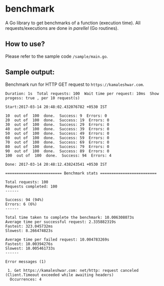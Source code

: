 # benchmark
A Go library to get benchmarks of a function (execution time). All requests/executions are done in *parellel* (Go routines).

## How to use?
Please refer to the sample code `/sample/main.go`.


## Sample output:

Benchmark run for HTTP GET request to `https://kamaleshwar.com`.

```
Duration: 1s  Total requests: 100  Wait time per request: 10ms  Show progess: true , per 10 request(s)

Start:2017-03-14 20:48:02.432076782 +0530 IST

10  out of  100  done.  Success: 9  Errors: 0
20  out of  100  done.  Success: 19  Errors: 0
30  out of  100  done.  Success: 29  Errors: 0
40  out of  100  done.  Success: 39  Errors: 0
50  out of  100  done.  Success: 49  Errors: 0
60  out of  100  done.  Success: 59  Errors: 0
70  out of  100  done.  Success: 69  Errors: 0
80  out of  100  done.  Success: 79  Errors: 0
90  out of  100  done.  Success: 89  Errors: 0
100  out of  100  done.  Success: 94  Errors: 4

Done: 2017-03-14 20:48:12.438243541 +0530 IST 

========================= Benchmark stats =========================
 
Total requests: 100 
Requests completed: 100
------

Success: 94 (94%) 
Errors: 6 (6%)
------

Total time taken to complete the benchmark: 10.006308073s
Average time per successful request: 2.335882319s 
Fastest: 323.045732ms 
Slowest: 8.266474823s

Average time per failed request: 10.004783269s 
Fastest: 10.00394276s 
Slowest: 10.005461733s
------

Error messages (1)

 1. Get https://kamaleshwar.com: net/http: request canceled (Client.Timeout exceeded while awaiting headers)
  Occurrences: 4
```
